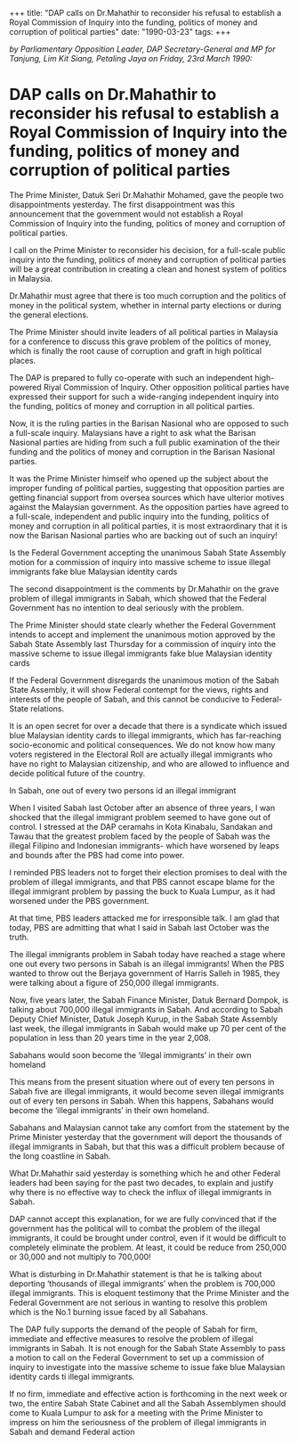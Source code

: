 +++ 
title: "DAP calls on Dr.Mahathir to reconsider his refusal to establish a Royal Commission of Inquiry into the funding, politics of money and corruption of political parties"
date: "1990-03-23"
tags:
+++

_by Parliamentary Opposition Leader, DAP Secretary-General and MP for Tanjung, Lim Kit Siang, Petaling Jaya on Friday, 23rd March 1990:_

# DAP calls on Dr.Mahathir to reconsider his refusal to establish a Royal Commission of Inquiry into the funding, politics of money and corruption of political parties

The Prime Minister, Datuk Seri Dr.Mahathir Mohamed, gave the people two disappointments yesterday. The first disappointment was this announcement that the government would not establish a Royal Commission of Inquiry into the funding, politics of money and corruption of political parties.</u>

I call on the Prime Minister to reconsider his decision, for a full-scale public inquiry into the funding, politics of money and corruption of political parties will be a great contribution in creating a clean and honest system of politics in Malaysia.

Dr.Mahathir must agree that there is too much corruption and the politics of money in the political system, whether in internal party elections or during the general elections.

The Prime Minister should invite leaders of all political parties in Malaysia for a conference to discuss this grave problem of the politics of money, which is finally the root cause of corruption and graft in high political places.

The DAP is prepared to fully co-operate with such an independent high-powered Riyal Commission of Inquiry. Other opposition political parties have expressed their support for such a wide-ranging independent inquiry into the funding, politics of money and corruption in all political parties.

Now, it is the ruling parties in the Barisan Nasional who are opposed to such a full-scale inquiry. Malaysians have a right to ask what the Barisan Nasional parties are hiding from such a full public examination of the their funding and the politics of money and corruption in the Barisan Nasional parties.

It was the Prime Minister himself who opened up the subject about the improper funding of political parties, suggesting that opposition parties are getting financial support from oversea sources which have ulterior motives against the Malaysian government. As the opposition parties have agreed to a full-scale, independent and public inquiry into the funding, politics of money and corruption in all political parties, it is most extraordinary that it is now the Barisan Nasional parties who are backing out of such an inquiry!

Is the Federal Government accepting the unanimous Sabah State Assembly motion for a commission of inquiry into massive scheme to issue illegal immigrants fake blue Malaysian identity cards

The second disappointment is the comments by Dr.Mahathir on the grave problem of illegal immigrants in Sabah, which showed that the Federal Government has no intention to deal seriously with the problem.

The Prime Minister should state clearly whether the Federal Government intends to accept and implement the unanimous motion approved by the Sabah State Assembly last Thursday for a commission of inquiry into the massive scheme to issue illegal immigrants fake blue Malaysian identity cards

If the Federal Government disregards the unanimous motion of the Sabah State Assembly, it will show Federal contempt for the views, rights and interests of the people of Sabah, and this cannot be conducive to Federal-State relations.

It is an open secret for over a decade that there is a syndicate which issued blue Malaysian identity cards to illegal immigrants, which has far-reaching socio-economic and political consequences. We do not know how many voters registered in the Electoral Roll are actually illegal immigrants who have no right to Malaysian citizenship, and who are allowed to influence and decide  political future of the country.

In Sabah, one out of every two persons id an illegal immigrant

When I visited Sabah last October after an absence of three years, I wan shocked that the illegal immigrant problem seemed to have gone out of control. I stressed at the DAP ceramahs in Kota Kinabalu, Sandakan and Tawau that the greatest problem faced by the people of Sabah was the illegal Filipino and Indonesian immigrants- which have worsened by leaps and bounds after the PBS had come into power.

I reminded PBS leaders not to forget their election promises to deal with the problem of illegal immigrants, and that PBS cannot escape blame for the illegal immigrant problem by passing the buck to Kuala Lumpur, as it had worsened under the PBS government.

At that time, PBS leaders attacked me for irresponsible talk. I am glad that today, PBS are admitting that what I said in Sabah last October was the truth.

The illegal immigrants problem in Sabah today have reached a stage where one out every two persons in Sabah is an illegal immigrants! When the PBS wanted to throw out the Berjaya government of Harris Salleh in 1985, they were talking about a figure of 250,000 illegal immigrants.

Now, five years later, the Sabah Finance Minister, Datuk Bernard Dompok, is talking about 700,000 illegal immigrants in Sabah. And according to Sabah Deputy Chief Minister, Datuk Joseph Kurup, in the Sabah State Assembly last week, the illegal immigrants in Sabah would make up 70 per cent of the population in less than 20 years time in the year 2,008.

Sabahans would soon become the ‘illegal immigrants’ in their own homeland

This means from the present situation where out of every ten persons in Sabah five are illegal immigrants, it would become seven illegal immigrants out of every ten persons in Sabah. When this happens, Sabahans would become the ‘illegal immigrants’ in their own homeland.

Sabahans and Malaysian cannot take any comfort from the statement by the Prime Minister yesterday that the government will deport the thousands of illegal immigrants in Sabah, but that this was a difficult problem because of the long coastline in Sabah.

What Dr.Mahathir said yesterday is something which he and other Federal leaders had been saying for the past two decades, to explain and justify why there is no effective way to check the influx of illegal immigrants in Sabah.

DAP cannot accept this explanation, for we are fully convinced that if the government has the political will to combat the problem of the illegal immigrants, it could be brought under control, even if it would be difficult to completely eliminate the problem. At least, it could be reduce from 250,000 or 30,000 and not multiply to 700,000!

What is disturbing in Dr.Mahathir statement is that he is talking about deporting ‘thousands of illegal immigrants’ when the problem is 700,000 illegal immigrants. This is eloquent testimony that the Prime Minister and the Federal Government are not serious in wanting to resolve this problem which is the No.1 burning issue faced by all Sabahans.

The DAP fully supports the demand of the people of Sabah for firm, immediate and effective measures to resolve the problem of illegal immigrants in Sabah. It is not enough for the Sabah State Assembly to pass a motion to call on the Federal Government to set up a commission of inquiry to investigate into the massive scheme to issue fake blue Malaysian identity cards ti illegal immigrants.

If no firm, immediate and effective action is forthcoming in the next week or two, the entire Sabah State Cabinet and all the Sabah Assemblymen should come to Kuala Lumpur to ask for a meeting with the Prime Minister to impress on him the seriousness of the problem of illegal immigrants in Sabah and demand Federal action
 
